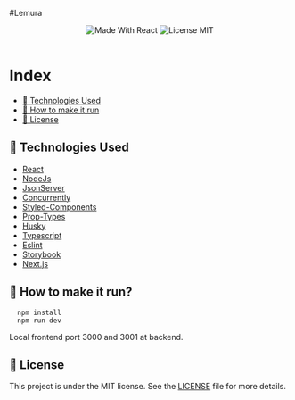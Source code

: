 #Lemura


 
<p align="center">
  <a>
    <img alt="Made With React" src="https://img.shields.io/badge/Made%20With-REACT-%232A7AE4">
  </a>
  <a>
    <img alt="License MIT" src="https://img.shields.io/badge/License-MIT-%232A7AE4">
  <br><br>
</p>

# Index

  - [:rocket: Technologies Used](#rocket-technologies-used)
  - [:electric_plug: How to make it run](#electric_plug)
  - [:memo: License](#memo-license)


<a id="technologies-used"></a>

## :rocket: Technologies Used

- [React](https://pt-br.reactjs.org)
- [NodeJs](https://nodejs.org/en)
- [JsonServer](https://github.com/typicode/json-server)
- [Concurrently](https://github.com/kimmobrunfeldt/concurrently)
- [Styled-Components](https://github.com/styled-components/styled-components)
- [Prop-Types](https://github.com/facebook/prop-types)
- [Husky](https://github.com/typicode/husky)
- [Typescript](https://www.typescriptlang.org)
- [Eslint](https://www.npmjs.com/package/eslint)
- [Storybook](https://www.npmjs.com/package/@storybook/react)
- [Next.js](https://nextjs.org/)



<a id="electric_plug"></a>

## :electric_plug: How to make it run?

  ```
    npm install
    npm run dev
  ```
  
  Local frontend port 3000 and 3001 at backend.
 
## :memo: License

This project is under the MIT license. See the [LICENSE](./LICENSE) file for more details.
